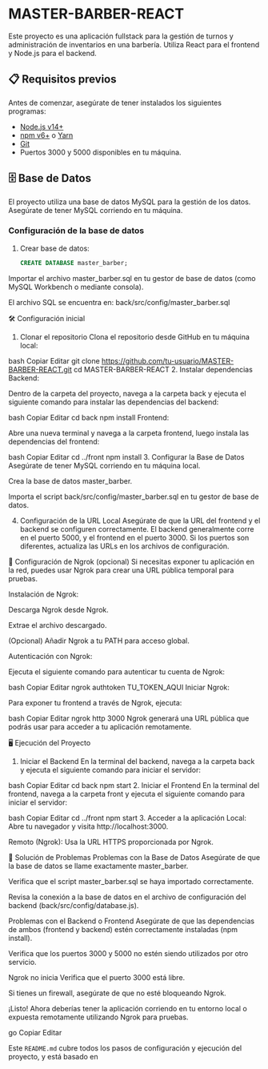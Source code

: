 # MASTER-BARBER-REACT

Este proyecto es una aplicación fullstack para la gestión de turnos y administración de inventarios en una barbería. Utiliza React para el frontend y Node.js para el backend.

## 📋 Requisitos previos

Antes de comenzar, asegúrate de tener instalados los siguientes programas:

- [Node.js v14+](https://nodejs.org/) 
- [npm v6+](https://www.npmjs.com/) o [Yarn](https://yarnpkg.com/)
- [Git](https://git-scm.com/)
- Puertos 3000 y 5000 disponibles en tu máquina.

## 🗄️ Base de Datos

El proyecto utiliza una base de datos MySQL para la gestión de los datos. Asegúrate de tener MySQL corriendo en tu máquina.

### Configuración de la base de datos

1. Crear base de datos:

   ```sql
   CREATE DATABASE master_barber;
Importar el archivo master_barber.sql en tu gestor de base de datos (como MySQL Workbench o mediante consola).

El archivo SQL se encuentra en:
back/src/config/master_barber.sql

🛠️ Configuración inicial
1. Clonar el repositorio
Clona el repositorio desde GitHub en tu máquina local:

bash
Copiar
Editar
git clone https://github.com/tu-usuario/MASTER-BARBER-REACT.git
cd MASTER-BARBER-REACT
2. Instalar dependencias
Backend:

Dentro de la carpeta del proyecto, navega a la carpeta back y ejecuta el siguiente comando para instalar las dependencias del backend:

bash
Copiar
Editar
cd back
npm install
Frontend:

Abre una nueva terminal y navega a la carpeta frontend, luego instala las dependencias del frontend:

bash
Copiar
Editar
cd ../front
npm install
3. Configurar la Base de Datos
Asegúrate de tener MySQL corriendo en tu máquina local.

Crea la base de datos master_barber.

Importa el script back/src/config/master_barber.sql en tu gestor de base de datos.

4. Configuración de la URL Local
Asegúrate de que la URL del frontend y el backend se configuren correctamente. El backend generalmente corre en el puerto 5000, y el frontend en el puerto 3000. Si los puertos son diferentes, actualiza las URLs en los archivos de configuración.

🔌 Configuración de Ngrok (opcional)
Si necesitas exponer tu aplicación en la red, puedes usar Ngrok para crear una URL pública temporal para pruebas.

Instalación de Ngrok:

Descarga Ngrok desde Ngrok.

Extrae el archivo descargado.

(Opcional) Añadir Ngrok a tu PATH para acceso global.

Autenticación con Ngrok:

Ejecuta el siguiente comando para autenticar tu cuenta de Ngrok:

bash
Copiar
Editar
ngrok authtoken TU_TOKEN_AQUI
Iniciar Ngrok:

Para exponer tu frontend a través de Ngrok, ejecuta:

bash
Copiar
Editar
ngrok http 3000
Ngrok generará una URL pública que podrás usar para acceder a tu aplicación remotamente.

🖥️ Ejecución del Proyecto
1. Iniciar el Backend
En la terminal del backend, navega a la carpeta back y ejecuta el siguiente comando para iniciar el servidor:

bash
Copiar
Editar
cd back
npm start
2. Iniciar el Frontend
En la terminal del frontend, navega a la carpeta front y ejecuta el siguiente comando para iniciar el servidor:

bash
Copiar
Editar
cd ../front
npm start
3. Acceder a la aplicación
Local: Abre tu navegador y visita http://localhost:3000.

Remoto (Ngrok): Usa la URL HTTPS proporcionada por Ngrok.

🚨 Solución de Problemas
Problemas con la Base de Datos
Asegúrate de que la base de datos se llame exactamente master_barber.

Verifica que el script master_barber.sql se haya importado correctamente.

Revisa la conexión a la base de datos en el archivo de configuración del backend (back/src/config/database.js).

Problemas con el Backend o Frontend
Asegúrate de que las dependencias de ambos (frontend y backend) estén correctamente instaladas (npm install).

Verifica que los puertos 3000 y 5000 no estén siendo utilizados por otro servicio.

Ngrok no inicia
Verifica que el puerto 3000 está libre.

Si tienes un firewall, asegúrate de que no esté bloqueando Ngrok.

¡Listo! Ahora deberías tener la aplicación corriendo en tu entorno local o expuesta remotamente utilizando Ngrok para pruebas.

go
Copiar
Editar

Este `README.md` cubre todos los pasos de configuración y ejecución del proyecto, y está basado en 
